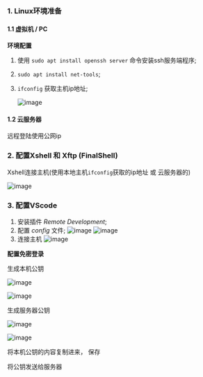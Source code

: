 
### 1. Linux环境准备

#### 1.1 虚拟机 / PC

**环境配置**

1. 使用 `sudo apt install openssh server` 命令安装ssh服务端程序;
2. `sudo apt install net-tools`;
3. `ifconfig` 获取主机ip地址;

    ![image](https://user-images.githubusercontent.com/49873642/148886076-8e40b450-738b-40ea-af0b-bbb34387e678.png)

#### 1.2 云服务器

远程登陆使用公网ip

### 2. 配置Xshell 和 Xftp   (FinalShell)

Xshell连接主机(使用本地主机`ifconfig`获取的ip地址 或 云服务器的)

![image](https://user-images.githubusercontent.com/49873642/148886203-391ca20c-a223-42f4-8ee2-9d4cfe4c3a82.png)


### 3. 配置VScode

1. 安装插件 _Remote Development_;
2. 配置 _config_ 文件;
    ![image](https://user-images.githubusercontent.com/49873642/148887464-71b60afb-6edc-47ea-809f-b10534d56ca9.png)
    ![image](https://user-images.githubusercontent.com/49873642/148887482-cd91a149-d175-43a3-9545-ce2dc0702636.png)
3. 连接主机
    ![image](https://user-images.githubusercontent.com/49873642/148887673-d9cccb58-4b38-43fe-8803-feef25f3b178.png)
    

**配置免密登录**

生成本机公钥

![image](https://user-images.githubusercontent.com/49873642/154833805-2b479075-c164-4390-a08f-bc83e3c28542.png)

![image](https://user-images.githubusercontent.com/49873642/154833835-cbc925ae-294c-4a96-b1f5-983be5026332.png)

生成服务器公钥

![image](https://user-images.githubusercontent.com/49873642/154833908-d12d3174-7306-41ef-a07f-a3cedf27d16d.png)

![image](https://user-images.githubusercontent.com/49873642/154834012-7d1a811f-974b-45d0-a0e9-1eb742f3cdba.png)

将本机公钥的内容复制进来， 保存





将公钥发送给服务器
